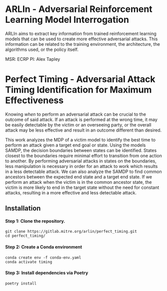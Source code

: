 # ARLIn - Adversarial Reinforcement Learning Model Interrogation

ARLIn aims to extract key information from trained reinforcement learning models that can
be used to create more effective adversarial attacks. This information can be related to
the training environment, the architecture, the algorithms used, or the policy itself.

MSR: ECRP
PI: Alex Tapley

# Perfect Timing - Adversarial Attack Timing Identification for Maximum Effectiveness

Knowing _when_ to perform an adversarial attack can be crucial to the outcome of
said attack. If an attack is performed at the wrong time, it may be easily detectable by
the victim or an overseeing party, or the overall attack may be less effective and result
in an outcome different than desired.

This work analyzes the MDP of a victim model to identify the best time to perform an
attack given a target end goal or state. Using the models SAMDP, the decision boundaries
between states can be identified. States closest to the boundaries require minimal effort
to transition from one action to another. By performing adversarial attacks in states
on the boundaries, less manipulation is necessary in order for an attack to work which
results in a less detectable attack. We can also analyze the SAMDP to find common
ancestors between the expected end state and a target end state. If we perform an attack
when the victim is in the common ancestor state, the victim is more likely to end in the
target state without the need for constant attacks, resulting in a more effective and
less detectable attack.


## Installation

#### Step 1: Clone the repository.
```shell
git clone https://gitlab.mitre.org/arlin/perfect_timing.git
cd perfect_timing/
```

#### Step 2: Create a Conda environment
```
conda create env -f conda-env.yaml
conda activate timing
```

#### Step 3: Install dependencies via Poetry
```
poetry install
```